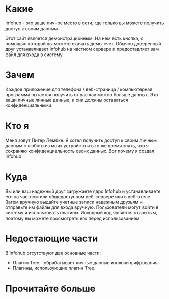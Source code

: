 # Какие

Infohub - это ваше личное место в сети, где только вы можете получить доступ к своим данным.

Этот сайт является демонстрационным. На нем есть кнопка, с помощью которой вы можете скачать демо-счет. Обычно доверенный друг устанавливает Infohub на частном сервере и предоставляет вам файл для входа в систему.

# Зачем

Каждое приложение для телефона / веб-страница / компьютерная программа пытается получить от вас как можно больше данных. Это ваши личные личные данные, и они должны оставаться конфиденциальными.

# Кто я

Меня зовут Питер Лембке. Я хотел получить доступ к своим личным данным с любого из моих устройств и в то же время знать, что я сохраняю конфиденциальность своих данных. Вот почему я создал Infohub

# Куда

Вы или ваш надежный друг загружаете ядро Infohub и устанавливаете его на частном или общедоступном веб-сервере или в веб-отеле. Затем вручную выдайте учетные записи надежным друзьям и отправьте им файлы для входа вручную. Пользователи могут войти в систему и использовать плагины. Исходный код является открытым, поэтому вы можете просмотреть его перед использованием.

# Недостающие части

В Infohub отсутствуют две основные части:

* Плагин Tree - обрабатывает личные данные и ключи шифрования.
* Плагины, использующие плагин Tree.

# Прочитайте больше
